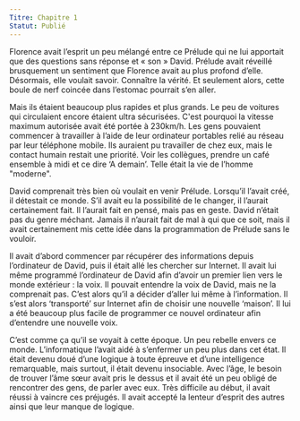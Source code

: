 ```yaml
---
Titre: Chapitre 1
Statut: Publié
---
```

Florence avait l’esprit un peu mélangé entre ce Prélude qui ne lui apportait que
des questions sans réponse et « son » David. Prélude avait réveillé brusquement
un sentiment que Florence avait au plus profond d’elle. Désormais, elle voulait
savoir. Connaître la vérité. Et seulement alors, cette boule de nerf coincée
dans l’estomac pourrait s’en aller.

Mais ils étaient beaucoup plus rapides et plus grands. Le peu de voitures qui
circulaient encore étaient ultra sécurisées. C'est pourquoi la vitesse maximum
autorisée avait été portée à 230km/h. Les gens pouvaient commencer à travailler
à l’aide de leur ordinateur portables relié au réseau par leur téléphone mobile.
Ils auraient pu travailler de chez eux, mais le contact humain restait une
priorité. Voir les collègues, prendre un café ensemble à midi et ce dire ‘A
demain’. Telle était la vie de l’homme "moderne".

David comprenait très bien où voulait en venir Prélude. Lorsqu’il l’avait créé,
il détestait ce monde. S’il avait eu la possibilité de le changer, il l’aurait
certainement fait. Il l’aurait fait en pensé, mais pas en geste. David n’était
pas du genre méchant. Jamais il n’aurait fait de mal à qui que ce soit, mais il
avait certainement mis cette idée dans la programmation de Prélude sans le
vouloir.

Il avait d’abord commencer par récupérer des informations depuis l’ordinateur de
David, puis il était allé les chercher sur Internet. Il avait lui même programmé
l’ordinateur de David afin d’avoir un premier lien vers le monde extérieur : la
voix. Il pouvait entendre la voix de David, mais ne la comprenait pas. C’est
alors qu’il a décider d’aller lui même à l’information. Il s’est alors
‘transporté’ sur Internet afin de choisir une nouvelle ‘maison’. Il lui a été
beaucoup plus facile de programmer ce nouvel ordinateur afin d’entendre une
nouvelle voix.

C’est comme ça qu’il se voyait à cette époque. Un peu rebelle envers ce monde.
L’informatique l’avait aidé à s’enfermer un peu plus dans cet état. Il était
devenu doué d’une logique à toute épreuve et d’une intelligence remarquable,
mais surtout, il était devenu insociable. Avec l’âge, le besoin de trouver l’âme
sœur avait pris le dessus et il avait été un peu obligé de rencontrer des gens,
de parler avec eux. Très difficile au début, il avait réussi à vaincre ces
préjugés. Il avait accepté la lenteur d’esprit des autres ainsi que leur manque
de logique.
